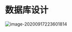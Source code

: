 # 数据库设计



![image-20200917223601814](C:\Users\zhouz\AppData\Roaming\Typora\typora-user-images\image-20200917223601814.png)